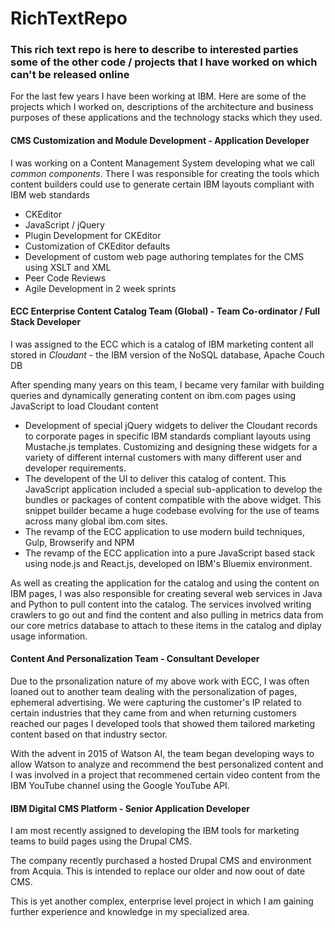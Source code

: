 # RichTextRepo

<h3>This rich text repo is here to describe to interested parties some of the other code / projects that I have worked on which can't be released online</h3>

<p>For the last few years I have been working at IBM. Here are some of the projects which I worked on, descriptions of the architecture and business purposes of these applications and the technology stacks which they used.</p>

<h4>CMS Customization and Module Development - Application Developer</h4>
<p>I was working on a Content Management System developing what we call <i>common components</i>. There I was responsible for creating the tools which content builders could use to generate certain IBM layouts compliant with IBM web standards</p>
<ul>
<li>CKEditor</li>
<li>JavaScript / jQuery</li>
<li>Plugin Development for CKEditor</li>
<li>Customization of CKEditor defaults</li>
<li>Development of custom web page authoring templates for the CMS using XSLT and XML</li>
<li>Peer Code Reviews</li>
<li>Agile Development in 2 week sprints</li>
</ul>


<h4>ECC Enterprise Content Catalog Team (Global) - Team Co-ordinator / Full Stack Developer</h4>
<p>I was assigned to the ECC which is a catalog of IBM marketing content all stored in <i>Cloudant</i> - the IBM version of the NoSQL database, Apache Couch DB</p>
<p>After spending many years on this team, I became very familar with building queries and dynamically generating content on ibm.com pages using JavaScript to load Cloudant content</p>
<ul>
<li>Development of special jQuery widgets to deliver the Cloudant records to corporate pages in specific IBM standards compliant layouts using Mustache.js templates. Customizing and designing these widgets for a variety of different internal customers with many different user and developer requirements.</li>
<li>The developent of the UI to deliver this catalog of content. This JavaScript application included a special sub-application to develop the bundles or packages of content compatible with the above widget. This snippet builder became a huge codebase evolving for the use of teams across many global ibm.com sites.</li>
<li>The revamp of the ECC application to use modern build techniques, Gulp, Browserify and NPM</li>
<li>The revamp of the ECC application into a pure JavaScript based stack using node.js and React.js, developed on IBM's Bluemix environment.</li>
</ul>
<p>As well as creating the application for the catalog and using the content on IBM pages, I was also responsible for creating several web services in Java and Python to pull content into the catalog. The services involved writing crawlers to go out and find the content and also pulling in metrics data from our core metrics database to attach to these items in the catalog and diplay usage information.</p>

<h4>Content And Personalization Team - Consultant Developer</h4>
<p>Due to the prsonalization nature of my above work with ECC, I was often loaned out to another team dealing with the personalization of pages, ephemeral advertising. We were capturing the customer's IP related to certain industries that they came from and when returning customers reached our pages I developed tools that showed them tailored marketing content based on that industry sector.</p>
<p>With the advent in 2015 of Watson AI, the team began developing ways to allow Watson to analyze and recommend the best personalized content and I was involved in a project that recommened certain video content from the IBM YouTube channel using the Google YouTube API.</p>

<h4>IBM Digital CMS Platform - Senior Application Developer</h4>
<p>I am most recently assigned to developing the IBM tools for marketing teams to build pages using the Drupal CMS.</p>
<p>The company recently purchased a hosted Drupal CMS and environment from Acquia. This is intended to replace our older and now oout of date CMS. </p>
<p>This is yet another complex, enterprise level project in which I am gaining further experience and knowledge in my specialized area. <p>
